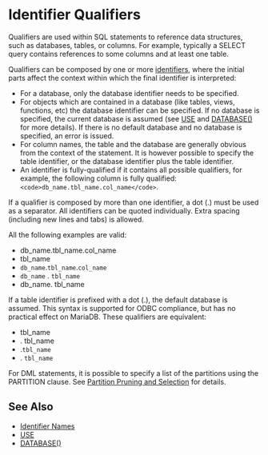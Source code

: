 
# Identifier Qualifiers

Qualifiers are used within SQL statements to reference data structures, such as databases, tables, or columns. For example, typically a SELECT query contains references to some columns and at least one table.


Qualifiers can be composed by one or more [identifiers](identifier-names.md), where the initial parts affect the context within which the final identifier is interpreted:


* For a database, only the database identifier needs to be specified.
* For objects which are contained in a database (like tables, views, functions, etc) the database identifier can be specified. If no database is specified, the current database is assumed (see [USE](../../../../general-resources/learning-and-training/training-and-tutorials/beginner-mariadb-articles/useful-mariadb-queries.md) and [DATABASE()](../../../../general-resources/learning-and-training/training-and-tutorials/intermediate-mariadb-articles/database-theory/database-normalization/database-normalization-2nd-normal-form.md) for more details). If there is no default database and no database is specified, an error is issued.
* For column names, the table and the database are generally obvious from the context of the statement. It is however possible to specify the table identifier, or the database identifier plus the table identifier.
* An identifier is fully-qualified if it contains all possible qualifiers, for example, the following column is fully qualified: `<code>db_name.tbl_name.col_name</code>`.


If a qualifier is composed by more than one identifier, a dot (.) must be used as a separator. All identifiers can be quoted individually. Extra spacing (including new lines and tabs) is allowed.


All the following examples are valid:


* db_name.tbl_name.col_name
* tbl_name
* `db_name`.`tbl_name`.`col_name`
* `db_name` . `tbl_name`
* db_name. tbl_name


If a table identifier is prefixed with a dot (.), the default database is assumed. This syntax is supported for ODBC compliance, but has no practical effect on MariaDB. These qualifiers are equivalent:


* tbl_name
* . tbl_name
* .`tbl_name`
* . `tbl_name`


For DML statements, it is possible to specify a list of the partitions using the PARTITION clause. See [Partition Pruning and Selection](../../../server-management/partitioning-tables/partition-pruning-and-selection.md) for details.


## See Also


* [Identifier Names](identifier-names.md)
* [USE](../../../../general-resources/learning-and-training/training-and-tutorials/beginner-mariadb-articles/useful-mariadb-queries.md)
* [DATABASE()](../../../../general-resources/learning-and-training/training-and-tutorials/intermediate-mariadb-articles/database-theory/database-normalization/database-normalization-2nd-normal-form.md)

